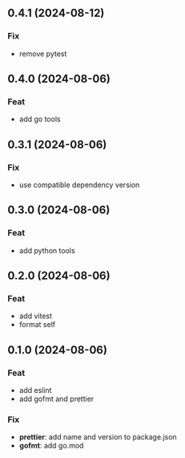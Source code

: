 ## 0.4.1 (2024-08-12)

### Fix

- remove pytest

## 0.4.0 (2024-08-06)

### Feat

- add go tools

## 0.3.1 (2024-08-06)

### Fix

- use compatible dependency version

## 0.3.0 (2024-08-06)

### Feat

- add python tools

## 0.2.0 (2024-08-06)

### Feat

- add vitest
- format self

## 0.1.0 (2024-08-06)

### Feat

- add eslint
- add gofmt and prettier

### Fix

- **prettier**: add name and version to package.json
- **gofmt**: add go.mod
